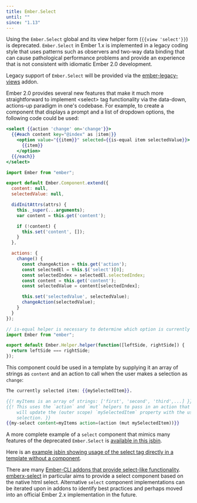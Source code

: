 ```yaml
---
title: Ember.Select
until: ""
since: "1.13"
---
```



Using the `Ember.Select` global and its view helper form (`{{view 'select'}}`)
is deprecated. `Ember.Select` in Ember 1.x is implemented in a legacy coding
style that uses patterns such as observers and two-way data binding that
can cause pathological performance problems and provide an experience that
is not consistent with idiomatic Ember 2.0 development.

Legacy support of `Ember.Select` will be provided via the [ember-legacy-views](https://github.com/emberjs/ember-legacy-views) addon.

Ember 2.0 provides several new features that make it much more straightforward
to implement &lt;select&gt; tag functionality via the
data-down, actions-up paradigm in one's codebase.
For example, to create a component that displays a prompt and a list of
dropdown options, the following code could be used:

```handlebars {data-filename=app/templates/components/my-select.hbs}
<select {{action 'change' on='change'}}>
  {{#each content key="@index" as |item|}}
    <option value="{{item}}" selected={{is-equal item selectedValue}}>
      {{item}}
    </option>
  {{/each}}
</select>
```

```javascript {data-filename=app/components/my-select.js}
import Ember from "ember";

export default Ember.Component.extend({
  content: null,
  selectedValue: null,

  didInitAttrs(attrs) {
    this._super(...arguments);
    var content = this.get('content');

    if (!content) {
      this.set('content', []);
    }
  },

  actions: {
    change() {
      const changeAction = this.get('action');
      const selectedEl = this.$('select')[0];
      const selectedIndex = selectedEl.selectedIndex;
      const content = this.get('content');
      const selectedValue = content[selectedIndex];

      this.set('selectedValue', selectedValue);
      changeAction(selectedValue);
    }
  }
});
```

```javascript {data-filename=app/helpers/is-equal.js}
// is-equal helper is necessary to determine which option is currently selected.
import Ember from "ember";

export default Ember.Helper.helper(function([leftSide, rightSide]) {
  return leftSide === rightSide;
});
```

This component could be used in a template by supplying it an array of strings
as `content` and an action to call when the user makes a selection as `change`:

```handlebars {data-filename=app/templates/application.hbs}
The currently selected item: {{mySelectedItem}}.

{{! myItems is an array of strings: ['first', 'second', 'third',...] }}
{{! This uses the `action` and `mut` helpers to pass in an action that
    will update the (outer scope) `mySelectedItem` property with the user's
    selection. }}
{{my-select content=myItems action=(action (mut mySelectedItem))}}
```

A more complete example of a `select` component that mimics many features of the
deprecated `Ember.Select` is [available in this jsbin](http://emberjs.jsbin.com/fotuqa).

Here is an [example jsbin showing usage of the select tag directly in a template without a component](http://emberjs.jsbin.com/zezapu).

There are many [Ember-CLI addons that provide select-like functionality](http://emberobserver.com/categories/select).
[emberx-select](http://emberobserver.com/addons/emberx-select) in particular
aims to provide a select component based on the native html select. Alternative
`select` component implementations can be iterated upon in addons to identify
best practices and perhaps moved into an official Ember 2.x implementation in
the future.
